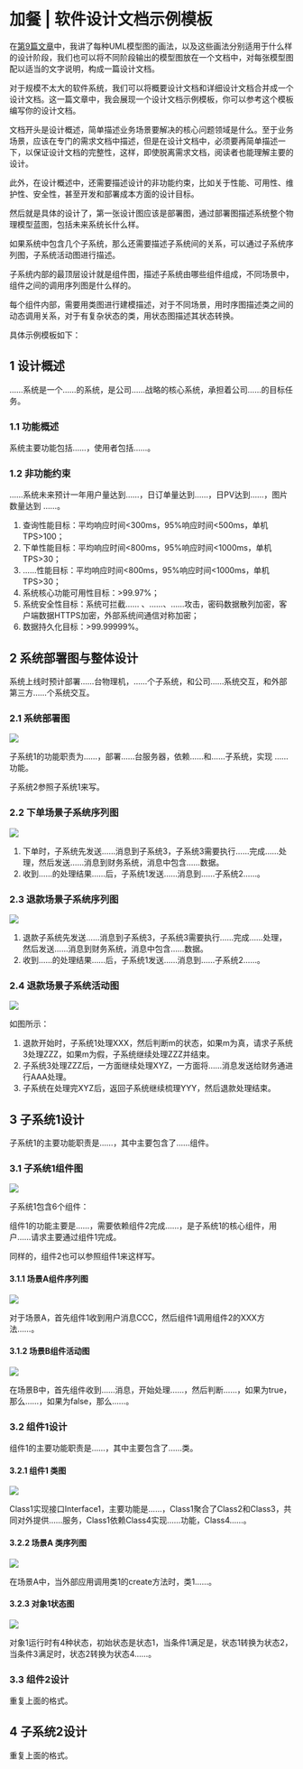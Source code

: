 # 加餐 \| 软件设计文档示例模板

在[第9篇文章](<https://time.geekbang.org/column/article/175529>)中，我讲了每种UML模型图的画法，以及这些画法分别适用于什么样的设计阶段，我们也可以将不同阶段输出的模型图放在一个文档中，对每张模型图配以适当的文字说明，构成一篇设计文档。

对于规模不太大的软件系统，我们可以将概要设计文档和详细设计文档合并成一个设计文档。这一篇文章中，我会展现一个设计文档示例模板，你可以参考这个模板编写你的设计文档。

文档开头是设计概述，简单描述业务场景要解决的核心问题领域是什么。至于业务场景，应该在专门的需求文档中描述，但是在设计文档中，必须要再简单描述一下，以保证设计文档的完整性，这样，即使脱离需求文档，阅读者也能理解主要的设计。

此外，在设计概述中，还需要描述设计的非功能约束，比如关于性能、可用性、维护性、安全性，甚至开发和部署成本方面的设计目标。

然后就是具体的设计了，第一张设计图应该是部署图，通过部署图描述系统整个物理模型蓝图，包括未来系统长什么样。

如果系统中包含几个子系统，那么还需要描述子系统间的关系，可以通过子系统序列图，子系统活动图进行描述。

子系统内部的最顶层设计就是组件图，描述子系统由哪些组件组成，不同场景中，组件之间的调用序列图是什么样的。

每个组件内部，需要用类图进行建模描述，对于不同场景，用时序图描述类之间的动态调用关系，对于有复杂状态的类，用状态图描述其状态转换。

<!-- [[[read_end]]] -->

具体示例模板如下：

## 1 设计概述

……系统是一个……的系统，是公司……战略的核心系统，承担着公司……的目标任务。

### 1\.1 功能概述

系统主要功能包括……，使用者包括……。

### 1\.2 非功能约束

……系统未来预计一年用户量达到……，日订单量达到……，日PV达到……，图片数量达到 ……。

1. 查询性能目标：平均响应时间<300ms，95%响应时间<500ms，单机TPS>100；
2. 下单性能目标：平均响应时间<800ms，95%响应时间<1000ms，单机TPS>30；
3. ……性能目标：平均响应时间<800ms，95%响应时间<1000ms，单机TPS>30；
4. 系统核心功能可用性目标：>99.97%；
5. 系统安全性目标：系统可拦截…… 、……、……攻击，密码数据散列加密，客户端数据HTTPS加密，外部系统间通信对称加密；
6. 数据持久化目标：>99.99999%。

<!-- -->

## 2 系统部署图与整体设计

系统上线时预计部署……台物理机，……个子系统，和公司……系统交互，和外部第三方……个系统交互。

### 2\.1 系统部署图

![](<https://static001.geekbang.org/resource/image/4b/cb/4bb2e603dc9ed6ab9700f29fa5cbb5cb.png>)<br>

 子系统1的功能职责为……，部署……台服务器，依赖……和……子系统，实现 ……功能。

子系统2参照子系统1来写。

### 2\.2 下单场景子系统序列图

![](<https://static001.geekbang.org/resource/image/40/ac/4022d74c2923e8bf5adc013788e05fac.png>)

1. 下单时，子系统先发送……消息到子系统3，子系统3需要执行……完成……处理，然后发送……消息到财务系统，消息中包含……数据。
2. 收到……的处理结果……后，子系统1发送……消息到……子系统2……。

<!-- -->

### 2\.3 退款场景子系统序列图

![](<https://static001.geekbang.org/resource/image/40/ac/4022d74c2923e8bf5adc013788e05fac.png>)

1. 退款子系统先发送……消息到子系统3，子系统3需要执行……完成……处理，然后发送……消息到财务系统，消息中包含……数据。
2. 收到……的处理结果……后，子系统1发送……消息到……子系统2……。

<!-- -->

### 2\.4 退款场景子系统活动图

![](<https://static001.geekbang.org/resource/image/37/e1/375ef48e2f806f42460b1beba71d2ae1.png>)<br>

 如图所示：

1. 退款开始时，子系统1处理XXX，然后判断m的状态，如果m为真，请求子系统3处理ZZZ，如果m为假，子系统继续处理ZZZ并结束。
2. 子系统3处理ZZZ后，一方面继续处理XYZ，一方面将……消息发送给财务通进行AAA处理。
3. 子系统在处理完XYZ后，返回子系统继续梳理YYY，然后退款处理结束。

<!-- -->

## 3 子系统1设计

子系统1的主要功能职责是……，其中主要包含了……组件。

### 3\.1 子系统1组件图

![](<https://static001.geekbang.org/resource/image/53/51/53440aeb1890d9de2234e7392b7fbc51.png>)<br>

 子系统1包含6个组件：

组件1的功能主要是……，需要依赖组件2完成……，是子系统1的核心组件，用户……请求主要通过组件1完成。

同样的，组件2也可以参照组件1来这样写。

#### 3\.1.1 场景A组件序列图

![](<https://static001.geekbang.org/resource/image/15/89/15b121ced550eca4913773fc14dcaf89.png>)<br>

 对于场景A，首先组件1收到用户消息CCC，然后组件1调用组件2的XXX方法……。

#### 3\.1.2 场景B组件活动图

![](<https://static001.geekbang.org/resource/image/c3/13/c37566e9d6709b5aa75d9fdb7c1a4513.png>)<br>

 在场景B中，首先组件收到……消息，开始处理……，然后判断……，如果为true，那么……，如果为false，那么……。

### 3\.2 组件1设计

组件1的主要功能职责是……，其中主要包含了……类。

#### 3\.2.1 组件1 类图

![](<https://static001.geekbang.org/resource/image/e2/4d/e299191932e2f306dceed924b2915b4d.png>)<br>

 Class1实现接口Interface1，主要功能是……，Class1聚合了Class2和Class3，共同对外提供……服务，Class1依赖Class4实现……功能，Class4……。

#### 3\.2.2 场景A 类序列图

![](<https://static001.geekbang.org/resource/image/6b/02/6b7c8d72357d1d7a26159a78378ed602.png>)<br>

 在场景A中，当外部应用调用类1的create方法时，类1……。

#### 3\.2.3 对象1状态图

![](<https://static001.geekbang.org/resource/image/bc/2e/bc2c158c13cfb129fba57f1b60aadc2e.png>)<br>

 对象1运行时有4种状态，初始状态是状态1，当条件1满足是，状态1转换为状态2，当条件3满足时，状态2转换为状态4……。

### 3\.3 组件2设计

重复上面的格式。

## 4 子系统2设计

重复上面的格式。

